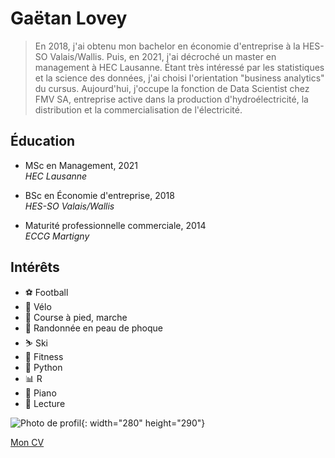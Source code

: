 # Gaëtan Lovey

> En 2018, j'ai obtenu mon bachelor en économie d'entreprise à la HES-SO Valais/Wallis. Puis, en 2021, j'ai décroché un master en management à HEC Lausanne. Étant très intéressé par les statistiques et la science des données, j'ai choisi l'orientation "business analytics" du cursus. Aujourd'hui, j'occupe la fonction de Data Scientist chez FMV SA, entreprise active dans la production d'hydroélectricité, la distribution et la commercialisation de l'électricité.

<div class="container">
   <div class="col-lg-6 col-md-6 col-sm-12 col-xs-12">

## Éducation

- MSc en Management, 2021  
  *HEC Lausanne*
  
- BSc en Économie d'entreprise, 2018  
  *HES-SO Valais/Wallis*
  
- Maturité professionnelle commerciale, 2014  
  *ECCG Martigny*
  
</div>
   <div class="col-lg-6 col-md-6 col-sm-12 col-xs-12">

## Intérêts

- ⚽ Football
- 🚴 Vélo
- 🏃 Course à pied, marche
- 🎿 Randonnée en peau de phoque
- ⛷️ Ski
- 💓 Fitness
- 🐍 Python
- 📊 R
- 🎹 Piano
- 📖 Lecture

</div>
</div>

![Photo de profil](/profile.png){: width="280" height="290"}

[Mon CV](https://glovey.netlify.app/fr/curriculum-vitæ/)
